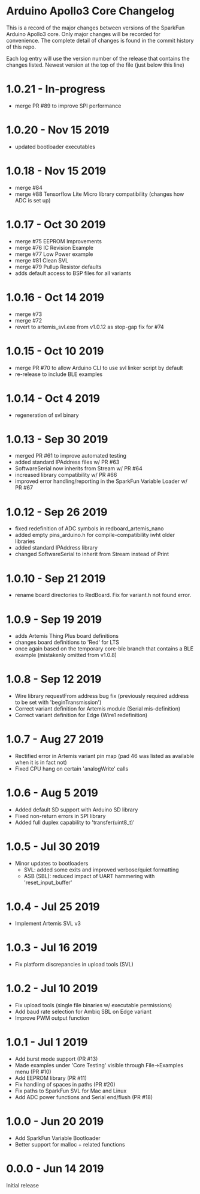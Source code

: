 Arduino Apollo3 Core Changelog
==============================

This is a record of the major changes between versions of the SparkFun Arduino Apollo3 core. Only major changes will be recorded for convenience. The complete detail of changes is found in the commit history of this repo.

Each log entry will use the version number of the release that contains the changes listed. Newest version at the top of the file (just below this line)

1.0.21 - In-progress
====================
- merge PR #89 to improve SPI performance

1.0.20 - Nov 15 2019
====================
- updated bootloader executables

1.0.18 - Nov 15 2019
====================
- merge #84
- merge #88 Tensorflow Lite Micro library compatibility (changes how ADC is set up)

1.0.17 - Oct 30 2019
===================
- merge #75 EEPROM Improvements
- merge #76 IC Revision Example
- merge #77 Low Power example
- merge #81 Clean SVL
- merge #79 Pullup Resistor defaults
- adds default access to BSP files for all variants

1.0.16 - Oct 14 2019
====================
- merge #73
- merge #72
- revert to artemis_svl.exe from v1.0.12 as stop-gap fix for #74

1.0.15 - Oct 10 2019
====================
- merge PR #70 to allow Arduino CLI to use svl linker script by default
- re-release to include BLE examples

1.0.14 - Oct 4 2019
===================
- regeneration of svl binary

1.0.13 - Sep 30 2019
====================
- merged PR #61 to improve automated testing
- added standard IPAddress files w/ PR #63
- SoftwareSerial now inherits from Stream w/ PR #64
- increased library compatibility w/ PR #66
- improved error handling/reporting in the SparkFun Variable Loader w/ PR #67

1.0.12 - Sep 26 2019
====================
- fixed redefinition of ADC symbols in redboard_artemis_nano
- added empty pins_arduino.h for compile-compatibility iwht older libraries
- added standard IPAddress library
- changed SoftwareSerial to inherit from Stream instead of Print

1.0.10 - Sep 21 2019
====================
- rename board directories to RedBoard. Fix for variant.h not found error.

1.0.9 - Sep 19 2019
===================
- adds Artemis Thing Plus board definitions
- changes board definitions to 'Red' for LTS
- once again based on the temporary core-ble branch that contains a BLE example (mistakenly omitted from v1.0.8)

1.0.8 - Sep 12 2019
===================
- Wire library requestFrom address bug fix (previously required address to be set with 'beginTransmission')
- Correct variant definition for Artemis module (Serial mis-definition)
- Correct variant definition for Edge (Wire1 redefinition)

1.0.7 - Aug 27 2019
===================
- Rectified error in Artemis variant pin map (pad 46 was listed as available when it is in fact not)
- Fixed CPU hang on certain 'analogWrite' calls

1.0.6 - Aug 5 2019
==================
- Added default SD support with Arduino SD library
- Fixed non-return errors in SPI library
- Added full duplex capability to 'transfer(uint8_t)'

1.0.5 - Jul 30 2019
===================
- Minor updates to bootloaders
    - SVL: added some exits and improved verbose/quiet formatting
    - ASB (SBL): reduced impact of UART hammering with 'reset_input_buffer'

1.0.4 - Jul 25 2019
===================
- Implement Artemis SVL v3

1.0.3 - Jul 16 2019
===================
- Fix platform discrepancies in upload tools (SVL)

1.0.2 - Jul 10 2019
===================
- Fix upload tools (single file binaries w/ executable permissions)
- Add baud rate selection for Ambiq SBL on Edge variant
- Improve PWM output function 

1.0.1 - Jul 1 2019
==================
- Add burst mode support (PR #13)
- Made examples under 'Core Testing' visible through File->Examples menu (PR #10)
- Add EEPROM library (PR #11)
- Fix handling of spaces in paths (PR #20)
- Fix paths to SparkFun SVL for Mac and Linux
- Add ADC power functions and Serial end/flush (PR #18)

1.0.0 - Jun 20 2019
===================
- Add SparkFun Variable Bootloader
- Better support for malloc + related functions


0.0.0 - Jun 14 2019
===================
Initial release
